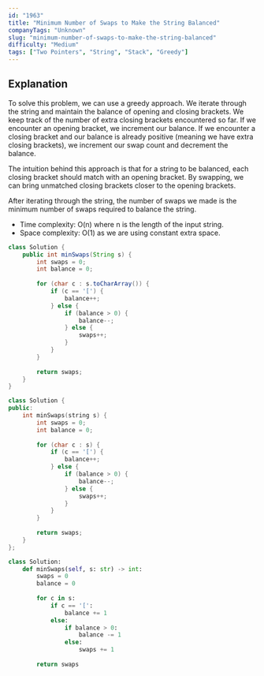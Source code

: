 ```yaml
---
id: "1963"
title: "Minimum Number of Swaps to Make the String Balanced"
companyTags: "Unknown"
slug: "minimum-number-of-swaps-to-make-the-string-balanced"
difficulty: "Medium"
tags: ["Two Pointers", "String", "Stack", "Greedy"]
---
```


## Explanation

To solve this problem, we can use a greedy approach. We iterate through the string and maintain the balance of opening and closing brackets. We keep track of the number of extra closing brackets encountered so far. If we encounter an opening bracket, we increment our balance. If we encounter a closing bracket and our balance is already positive (meaning we have extra closing brackets), we increment our swap count and decrement the balance.

The intuition behind this approach is that for a string to be balanced, each closing bracket should match with an opening bracket. By swapping, we can bring unmatched closing brackets closer to the opening brackets.

After iterating through the string, the number of swaps we made is the minimum number of swaps required to balance the string.

- Time complexity: O(n) where n is the length of the input string.
- Space complexity: O(1) as we are using constant extra space.
```java
class Solution {
    public int minSwaps(String s) {
        int swaps = 0;
        int balance = 0;
        
        for (char c : s.toCharArray()) {
            if (c == '[') {
                balance++;
            } else {
                if (balance > 0) {
                    balance--;
                } else {
                    swaps++;
                }
            }
        }
        
        return swaps;
    }
}
```

```cpp
class Solution {
public:
    int minSwaps(string s) {
        int swaps = 0;
        int balance = 0;
        
        for (char c : s) {
            if (c == '[') {
                balance++;
            } else {
                if (balance > 0) {
                    balance--;
                } else {
                    swaps++;
                }
            }
        }
        
        return swaps;
    }
};
```

```python
class Solution:
    def minSwaps(self, s: str) -> int:
        swaps = 0
        balance = 0
        
        for c in s:
            if c == '[':
                balance += 1
            else:
                if balance > 0:
                    balance -= 1
                else:
                    swaps += 1
        
        return swaps
```